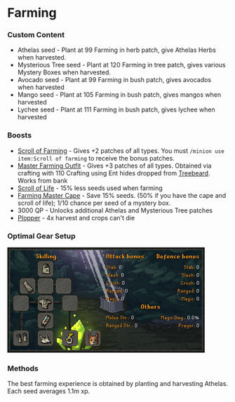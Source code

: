 # Farming

### Custom Content

* Athelas seed - Plant at 99 Farming in herb patch, give Athelas Herbs when harvested.
* Mysterious Tree seed - Plant at 120 Farming in tree patch, gives various Mystery Boxes when harvested.
* Avocado seed - Plant at 99 Farming in bush patch, gives avocados when harvested
* Mango seed - Plant at 105 Farming in bush patch, gives mangos when harvested
* Lychee seed - Plant at 111 Farming in bush patch, gives lychee when harvested

### Boosts

* [Scroll of Farming](dungeoneering-training/dg-rewards.md#buyable-boosts-utility) - Gives +2 patches of all types. You must `/minion use item:Scroll of farming` to receive the bonus patches.
* [Master Farming Outfit](../custom-items/equippables.md#master-farmer-outfit) - Gives +3 patches of all types. Obtained via crafting with 110 Crafting using Ent hides dropped from [Treebeard](../bosses/demi-bosses/treebeard.md). Works from bank
* [Scroll of Life](dungeoneering-training/dg-rewards.md#buyable-boosts-utility) - 15% less seeds used when farming
* [Farming Master Cape](../custom-items/equippables.md#master-capes) - Save 15% seeds. (50% if you have the cape and scroll of life); 1/10 chance per seed of a mystery box.
* 3000 QP - Unlocks additional Athelas and Mysterious Tree patches
* [Plopper](../custom-items/pets.md#miscellaneous-pets) - 4x harvest and crops can't die

### Optimal Gear Setup

![](<../.gitbook/assets/image (15).png>)

### Methods

The best farming experience is obtained by planting and harvesting Athelas. Each seed averages 1.1m xp.
